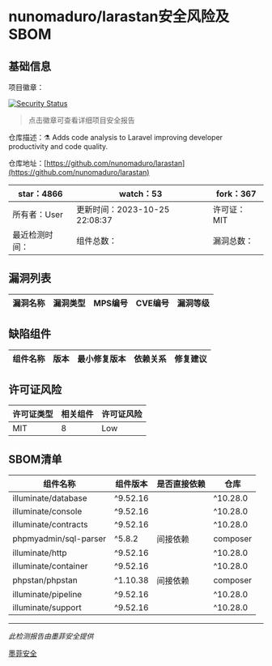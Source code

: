 # nunomaduro/larastan安全风险及SBOM

## 基础信息

项目徽章：

[![Security Status](https://www.murphysec.com/platform3/v31/badge/1717253766339411968.svg)](https://www.murphysec.com/console/report/1692241472739106816/1717253766339411968)

> 点击徽章可查看详细项目安全报告

仓库描述：⚗️ Adds code analysis to Laravel improving developer productivity and code quality.

仓库地址：[https://github.com/nunomaduro/larastan](https://github.com/nunomaduro/larastan)

| star：4866 | watch：53 | fork：367 |
| ----------- | -------------- | ------------ |
| 所有者：User | 更新时间：2023-10-25 22:08:37 | 许可证：MIT |
| 最近检测时间： | 组件总数： | 漏洞总数： |




## 漏洞列表

| 漏洞名称 | 漏洞类型 | MPS编号 | CVE编号 | 漏洞等级 |
| ------- | ------ | ------- | ------ | ----- |





## 缺陷组件

| 组件名称 | 版本 | 最小修复版本 | 依赖关系 | 修复建议 |
| -------- | ---- | ------------ | -------- | -------- |





## 许可证风险

| 许可证类型 | 相关组件 | 许可证风险 |
| ---------- | -------- | ---------- |
|MIT|8|Low|




## SBOM清单

| 组件名称 | 组件版本 | 是否直接依赖 | 仓库 |
| -------- | -------- | ------------ | ---- |
|illuminate/database|^9.52.16 || ^10.28.0|间接依赖|composer|
|illuminate/console|^9.52.16 || ^10.28.0|间接依赖|composer|
|illuminate/contracts|^9.52.16 || ^10.28.0|间接依赖|composer|
|phpmyadmin/sql-parser|^5.8.2|间接依赖|composer|
|illuminate/http|^9.52.16 || ^10.28.0|间接依赖|composer|
|illuminate/container|^9.52.16 || ^10.28.0|间接依赖|composer|
|phpstan/phpstan|^1.10.38|间接依赖|composer|
|illuminate/pipeline|^9.52.16 || ^10.28.0|间接依赖|composer|
|illuminate/support|^9.52.16 || ^10.28.0|间接依赖|composer|


------

*此检测报告由墨菲安全提供*

[墨菲安全](www.murphysec.com)